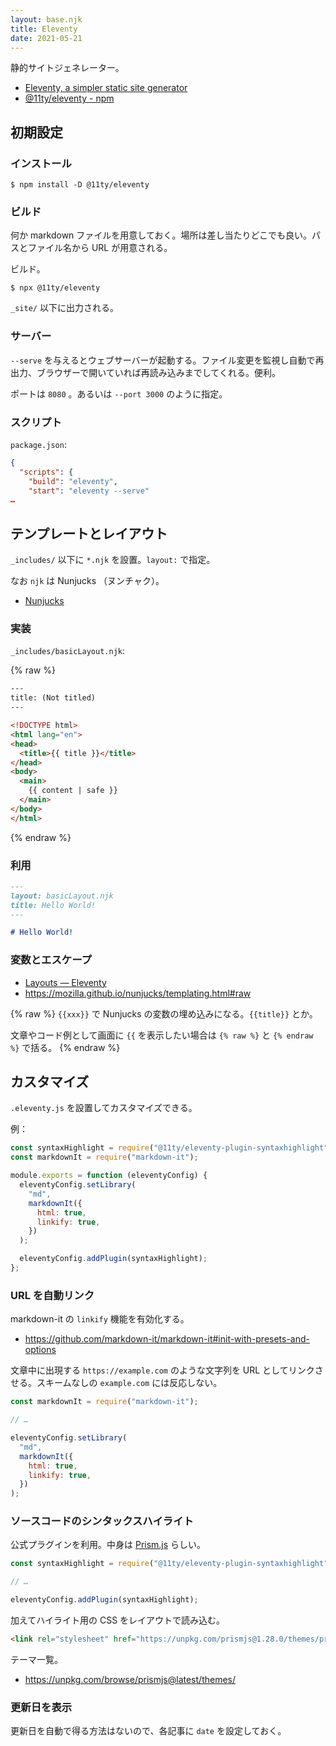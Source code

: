 ```yaml
---
layout: base.njk
title: Eleventy
date: 2021-05-21
---
```


静的サイトジェネレーター。

- [Eleventy, a simpler static site generator](https://www.11ty.dev/)
- [@11ty/eleventy - npm](https://www.npmjs.com/package/@11ty/eleventy)

## 初期設定

### インストール

```
$ npm install -D @11ty/eleventy
```

### ビルド

何か markdown ファイルを用意しておく。場所は差し当たりどこでも良い。パスとファイル名から URL が用意される。

ビルド。

```
$ npx @11ty/eleventy
```

`_site/` 以下に出力される。

### サーバー

`--serve` を与えるとウェブサーバーが起動する。ファイル変更を監視し自動で再出力、ブラウザーで開いていれば再読み込みまでしてくれる。便利。

ポートは `8080` 。あるいは `--port 3000` のように指定。

### スクリプト

`package.json`:

```json
{
  "scripts": {
    "build": "eleventy",
    "start": "eleventy --serve"
…
```

## テンプレートとレイアウト

`_includes/` 以下に `*.njk` を設置。`layout:` で指定。

なお `njk` は Nunjucks （ヌンチャク）。

- [Nunjucks](https://mozilla.github.io/nunjucks/)

### 実装

`_includes/basicLayout.njk`:

{% raw %}

```html
---
title: (Not titled)
---

<!DOCTYPE html>
<html lang="en">
<head>
  <title>{{ title }}</title>
</head>
<body>
  <main>
    {{ content | safe }}
  </main>
</body>
</html>
```

{% endraw %}

### 利用

```md
---
layout: basicLayout.njk
title: Hello World!
---

# Hello World!
```

### 変数とエスケープ

- [Layouts — Eleventy](https://www.11ty.dev/docs/layouts/)
- https://mozilla.github.io/nunjucks/templating.html#raw

{% raw %}
`{{xxx}}` で Nunjucks の変数の埋め込みになる。`{{title}}` とか。

文章やコード例として画面に `{{` を表示したい場合は `{% raw %}`  と <code>{<!-- -->% endraw %}</code> で括る。
{% endraw %}

## カスタマイズ

`.eleventy.js` を設置してカスタマイズできる。

例：

```js
const syntaxHighlight = require("@11ty/eleventy-plugin-syntaxhighlight");
const markdownIt = require("markdown-it");

module.exports = function (eleventyConfig) {
  eleventyConfig.setLibrary(
    "md",
    markdownIt({
      html: true,
      linkify: true,
    })
  );

  eleventyConfig.addPlugin(syntaxHighlight);
};
```

### URL を自動リンク

markdown-it の `linkify` 機能を有効化する。

- https://github.com/markdown-it/markdown-it#init-with-presets-and-options

文章中に出現する `https://example.com` のような文字列を URL としてリンクさせる。スキームなしの `example.com` には反応しない。

```js
const markdownIt = require("markdown-it");

// …

eleventyConfig.setLibrary(
  "md",
  markdownIt({
    html: true,
    linkify: true,
  })
);
```

### ソースコードのシンタックスハイライト

公式プラグインを利用。中身は [Prism.js](https://prismjs.com/) らしい。

```js
const syntaxHighlight = require("@11ty/eleventy-plugin-syntaxhighlight");

// …

eleventyConfig.addPlugin(syntaxHighlight);
```

加えてハイライト用の CSS をレイアウトで読み込む。

```html
<link rel="stylesheet" href="https://unpkg.com/prismjs@1.28.0/themes/prism-okaidia.css">
```

テーマ一覧。

- https://unpkg.com/browse/prismjs@latest/themes/

### 更新日を表示

更新日を自動で得る方法はないので、各記事に `date` を設定しておく。
